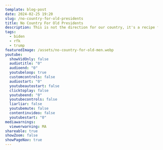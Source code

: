 ```yaml
---
template: blog-post
date: 2024-02-25 19:20
slug: /no-country-for-old-presidents
title: No Country For Old Presidents
description: This is not the direction for our country, it's a recipe for a coen bros film
tags:
  - biden
  - rfk
  - trump
featuredImage: /assets/no-country-for-old-men.webp
youtube:
  showVidOnly: false
  audiotitle: "0"
  audioend: "0"
  youtubeloop: true
  customcontrols: false
  audiostart: "0"
  youtubeautostart: false
  clicktoplay: false
  youtubeend: "0"
  youtubecontrols: false
  liarliar: false
  youtubemute: false
  contentinvideo: false
  youtubestart: "0"
mediawarnings:
  viewerwarning: MA
shareable: true
showZoom: false
showPageNav: true
---
```


